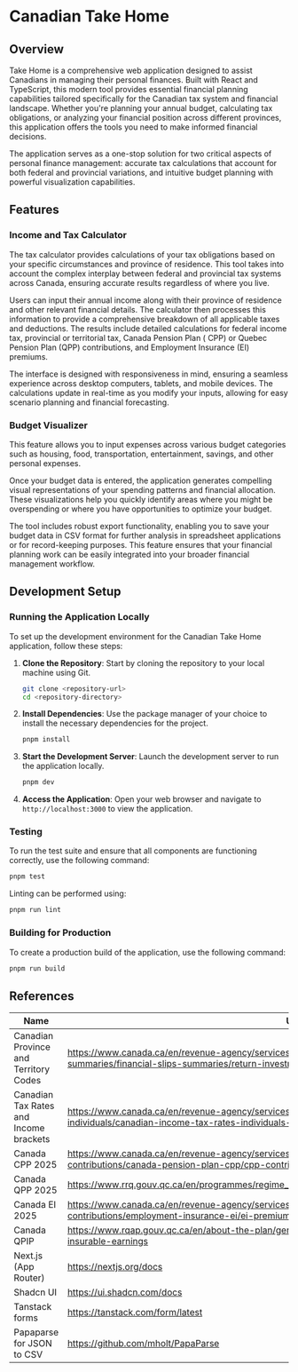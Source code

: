 # Canadian Take Home

## Overview

Take Home is a comprehensive web application designed to assist Canadians in managing their personal
finances. Built with React and TypeScript, this modern tool provides essential financial planning capabilities tailored
specifically for the Canadian tax system and financial landscape. Whether you're planning your annual budget,
calculating tax obligations, or analyzing your financial position across different provinces, this application offers
the tools you need to make informed financial decisions.

The application serves as a one-stop solution for two critical aspects of personal finance management: accurate tax
calculations that account for both federal and provincial variations, and intuitive budget planning with powerful
visualization capabilities.

## Features

### Income and Tax Calculator

The tax calculator provides calculations of your tax obligations based on your specific circumstances and
province of residence. This tool takes into account the complex interplay between federal and provincial tax systems
across Canada, ensuring accurate results regardless of where you live.

Users can input their annual income along with their province of residence and other relevant financial details. The
calculator then processes this information to provide a comprehensive breakdown of all applicable taxes and deductions.
The results include detailed calculations for federal income tax, provincial or territorial tax, Canada Pension Plan (
CPP) or Quebec Pension Plan (QPP) contributions, and Employment Insurance (EI) premiums.

The interface is designed with responsiveness in mind, ensuring a seamless experience across desktop computers, tablets,
and mobile devices. The calculations update in real-time as you modify your inputs, allowing for easy scenario planning
and financial forecasting.

### Budget Visualizer

This feature allows you to input expenses across various budget categories such as housing, food, transportation,
entertainment, savings, and other personal expenses.

Once your budget data is entered, the application generates compelling visual representations of your spending patterns
and financial allocation. These visualizations help you quickly identify areas where you might be overspending or where
you have opportunities to optimize your budget.

The tool includes robust export functionality, enabling you to save your budget data in CSV format for further analysis
in spreadsheet applications or for record-keeping purposes. This feature ensures that your financial planning work can
be easily integrated into your broader financial management workflow.

## Development Setup

### Running the Application Locally

To set up the development environment for the Canadian Take Home application, follow these steps:

1. **Clone the Repository**: Start by cloning the repository to your local machine using Git.

   ```bash
   git clone <repository-url>
   cd <repository-directory>
   ```

2. **Install Dependencies**: Use the package manager of your choice to install the necessary dependencies for the
   project.

    ```bash
    pnpm install
    ```

3. **Start the Development Server**: Launch the development server to run the application locally.

    ```bash
    pnpm dev
    ```

4. **Access the Application**: Open your web browser and navigate to `http://localhost:3000` to view the application.

### Testing

To run the test suite and ensure that all components are functioning correctly, use the following command:

```bash
pnpm test
```

Linting can be performed using:

```bash
pnpm run lint
````

### Building for Production

To create a production build of the application, use the following command:

```bash
pnpm run build
```

## References

| Name                                   | URL                                                                                                                                                                                       |
|----------------------------------------|-------------------------------------------------------------------------------------------------------------------------------------------------------------------------------------------|
| Canadian Province and Territory Codes  | https://www.canada.ca/en/revenue-agency/services/tax/businesses/topics/completing-slips-summaries/financial-slips-summaries/return-investment-income-t5/provincial-territorial-codes.html |
| Canadian Tax Rates and Income brackets | https://www.canada.ca/en/revenue-agency/services/tax/individuals/frequently-asked-questions-individuals/canadian-income-tax-rates-individuals-current-previous-years.html                 |
| Canada CPP 2025                        | https://www.canada.ca/en/revenue-agency/services/tax/businesses/topics/payroll/payroll-deductions-contributions/canada-pension-plan-cpp/cpp-contribution-rates-maximums-exemptions.html   |
| Canada QPP 2025                        | https://www.rrq.gouv.qc.ca/en/programmes/regime_rentes/travail_cotisations/Pages/travail_cotisations.aspx                                                                                 |
| Canada EI 2025                         | https://www.canada.ca/en/revenue-agency/services/tax/businesses/topics/payroll/payroll-deductions-contributions/employment-insurance-ei/ei-premium-rates-maximums.html#h_2                |
| Canada QPIP                            | https://www.rqap.gouv.qc.ca/en/about-the-plan/general-information/premiums-and-maximum-insurable-earnings                                                                                 |
| Next.js (App Router)                   | https://nextjs.org/docs                                                                                                                                                                   |
| Shadcn UI                              | https://ui.shadcn.com/docs                                                                                                                                                                |
| Tanstack forms                         | https://tanstack.com/form/latest                                                                                                                                                          |
| Papaparse for JSON to CSV              | https://github.com/mholt/PapaParse                                                                                                                                                        |